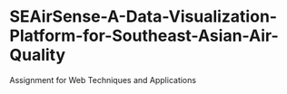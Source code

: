 # SEAirSense-A-Data-Visualization-Platform-for-Southeast-Asian-Air-Quality
Assignment for Web Techniques and Applications
